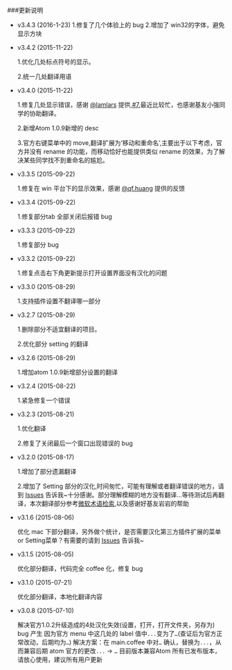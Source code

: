 ###更新说明
- v3.4.3 (2016-1-23)
  1.修复了几个体验上的 bug
  2.增加了 win32的字体，避免显示方块

- v3.4.2 (2015-11-22)

  1.优化几处标点符号的显示。

  2.统一几处翻译用语

- v3.4.0 (2015-11-22)

  1.修复几处显示错误，感谢 [@lamlars](https://github.com/lamlars) 提供,[#7](https://github.com/chinakids/atom-simplified-chinese-menu/issues/7),最近比较忙，也感谢基友小强同学的协助翻译。

  2.新增Atom 1.0.9新增的 desc

  3.官方右键菜单中的 move,翻译扩展为‘移动和重命名’,主要出于以下考虑，官方并没有 rename 的功能，而移动恰好也能提供类似 rename 的效果，为了解决某些同学找不到重命名的尴尬。

- v3.3.5 (2015-09-22)

  1.修复在 win 平台下的显示效果，感谢 [@qf.huang](https://github.com/qf.huang) 提供的反馈

- v3.3.4 (2015-09-22)

  1.修复部分tab 全部关闭后报错 bug

- v3.3.3 (2015-09-22)

  1.修复部分 bug

- v3.3.2 (2015-09-22)

  1.修复点击右下角更新提示打开设置界面没有汉化的问题

- v3.3.0 (2015-08-29)

  1.支持插件设置不翻译哪一部分

- v3.2.7  (2015-08-29)

  1.删除部分不适宜翻译的项目。

  2.优化部分 setting 的翻译

- v3.2.6  (2015-08-29)

  1.增加atom 1.0.9新增部分设置的翻译

- v3.2.4  (2015-08-22)

  1.紧急修复一个错误

- v3.2.3  (2015-08-21)

  1.优化翻译

  2.修复了关闭最后一个窗口出现错误的 bug

- v3.2.0  (2015-08-17)

  1.增加了部分遗漏翻译

  2.增加了 Setting 部分的汉化,时间匆忙，可能有理解或者翻译错误的地方，请到 [Issues](https://github.com/chinakids/atom-simplified-chinese-menu/issues) 告诉我~十分感谢。部分理解模糊的地方没有翻译...等待测试后再翻译，本次翻译部分参考[微软术语检索](http://www.microsoft.com/Language/zh-cn/Search.aspx),以及感谢好基友岩岩的帮助

- v3.1.6  (2015-08-06)

  优化 mac 下部分翻译，另外做个统计，是否需要汉化第三方插件扩展的菜单 or Setting菜单？有需要的请到 [Issues](https://github.com/chinakids/atom-simplified-chinese-menu/issues) 告诉我~

- v3.1.5  (2015-08-05)

  优化部分翻译，代码完全 coffee 化，修复 bug

- v3.1.0  (2015-07-21)

  优化部分翻译，本地化翻译内容

- v3.0.8  (2015-07-10)

  解决官方1.0.2升级造成的4处汉化失效(设置，打开，打开文件夹，另存为)
  bug 产生 因为官方 menu 中这几处的 label 值中`...`变为了`…`(查证后为官方正常改动，后期均为`…`)
  解决方案：在 main.coffee 中对`…` 确认，替换为`...`，从而兼容后期 atom 官方的更改`...` -> `…`
  目前版本兼容Atom 所有已发布版本，请放心使用，建议所有用户更新
